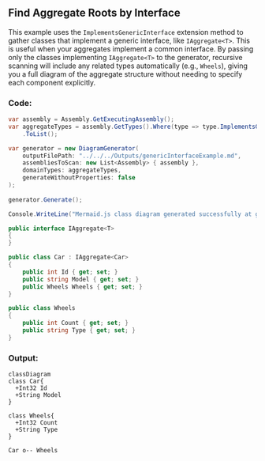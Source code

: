 ## Find Aggregate Roots by Interface
This example uses the `ImplementsGenericInterface` extension method to gather classes that implement a generic interface, like `IAggregate<T>`.
This is useful when your aggregates implement a common interface. By passing only the classes implementing `IAggregate<T>` to the generator,
recursive scanning will include any related types automatically (e.g., `Wheels`), giving you a full diagram of the aggregate structure without needing to specify each component explicitly.

### Code:
```cs
var assembly = Assembly.GetExecutingAssembly();
var aggregateTypes = assembly.GetTypes().Where(type => type.ImplementsGenericInterface(typeof(IAggregate<>)))
    .ToList();

var generator = new DiagramGenerator(
    outputFilePath: "../../../Outputs/genericInterfaceExample.md",
    assembliesToScan: new List<Assembly> { assembly },
    domainTypes: aggregateTypes,
    generateWithoutProperties: false
);
    
generator.Generate();

Console.WriteLine("Mermaid.js class diagram generated successfully at genericInterfaceExample.md");

public interface IAggregate<T>
{
}

public class Car : IAggregate<Car>
{
    public int Id { get; set; }
    public string Model { get; set; }
    public Wheels Wheels { get; set; }
}

public class Wheels
{
    public int Count { get; set; }
    public string Type { get; set; }
}
```

### Output:
```mermaid
classDiagram
class Car{
  +Int32 Id
  +String Model
}

class Wheels{
  +Int32 Count
  +String Type
}

Car o-- Wheels
```
